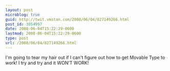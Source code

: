 ```yaml
---
layout: post
microblog: true
guid: http://twit.vmstan.com/2008/06/04/827149266.html
post_id: 3054997
date: 2008-06-04T15:22:29-0600
lastmod: 2008-06-04T15:22:29-0600
type: post
url: /2008/06/04/827149266.html
---
```

I'm going to tear my hair out if I can't figure out how to get Movable Type to work! I try and try and it WON'T WORK!
